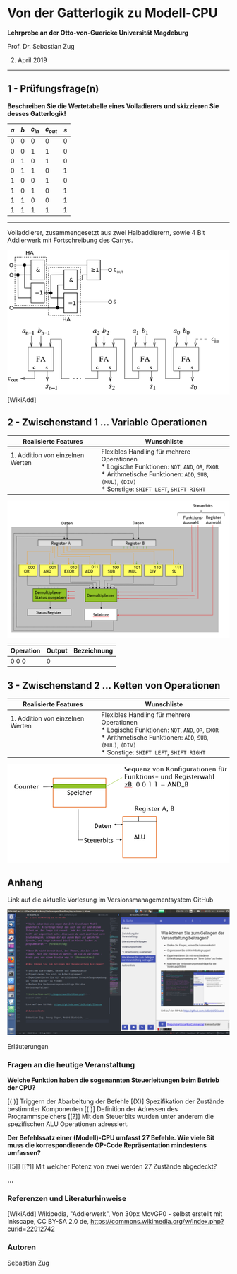 <!--

author:   Sebastian Zug
email:    zug@ovgu.de   
version:  0.0.1
language: de
narrator: Deutsch Female

import: https://raw.githubusercontent.com/liaScript/rextester_template/master/README.md

-->

# Von der Gatterlogik zu Modell-CPU

**Lehrprobe an der Otto-von-Guericke Universität Magdeburg**

Prof. Dr. Sebastian Zug

02. April 2019



---------------------------------------------------------------------

## 1 - Prüfungsfrage(n)

**Beschreiben Sie die Wertetabelle eines Volladierers und skizzieren Sie desses Gatterlogik!**

| $a$ | $b$ | $c_{in}$ | $c_{out}$ | $s$ |
| --- | --- | -------- | --------- | --- |
| 0   | 0   | 0        | 0         | 0   |
| 0   | 0   | 1        | 1         | 0   |
| 0   | 1   | 0        | 1         | 0   |
| 0   | 1   | 1        | 0         | 1   |
| 1   | 0   | 0        | 1         | 0   |
| 1   | 0   | 1        | 0         | 1   |
| 1   | 1   | 0        | 0         | 1   |
| 1   | 1   | 1        | 1         | 1   |

---------------------------------------------------------------------

Volladdierer, zusammengesetzt aus zwei Halbaddierern, sowie 4 Bit Addierwerk mit Fortschreibung des Carrys.

![Addierer](img/Addierer.png)<!-- width="80%" --> [WikiAdd]


## 2 - Zwischenstand 1 ... Variable Operationen

| Realisierte Features          | Wunschliste                                                                                                                                                                                               |
| ----------------------------- | --------------------------------------------------------------------------------------------------------------------------------------------------------------------------------------------------------- |
| 1. Addition von einzelnen Werten  <br> <br> <br> <br>| Flexibles Handling für mehrere Operationen <br> \* Logische Funktionen: `NOT`, `AND`, `OR`, `EXOR` <br> \* Arithmetische Funktionen: `ADD`, `SUB`, `(MUL)`, `(DIV)` <br>  \* Sonstige: `SHIFT LEFT`, `SHIFT RIGHT` |


![ALU](img/ALU.png)<!-- width="80%" -->

| Operation   | Output | Bezeichnung |
| ----------- | ------ | ----------- |
| 0     0      0 | 0      |             |




## 3 - Zwischenstand 2 ... Ketten von Operationen

| Realisierte Features          | Wunschliste                                                                                                                                                                                               |
| ----------------------------- | --------------------------------------------------------------------------------------------------------------------------------------------------------------------------------------------------------- |
| 1. Addition von einzelnen Werten  <br> <br> <br> <br>| Flexibles Handling für mehrere Operationen <br> \* Logische Funktionen: `NOT`, `AND`, `OR`, `EXOR` <br> \* Arithmetische Funktionen: `ADD`, `SUB`, `(MUL)`, `(DIV)` <br>  \* Sonstige: `SHIFT LEFT`, `SHIFT RIGHT` |


![ExtendedALU](./img/ExtendedALU.png "ExtendedALU") <!-- width="80%" -->



## Anhang

Link auf die aktuelle Vorlesung im Versionsmanagementsystem GitHub

![ScreenShotAtom](./img/ScreenShotAtom.png)

Erläuterungen

### Fragen an die heutige Veranstaltung

**Welche Funktion haben die sogenannten Steuerleitungen beim Betrieb der CPU?**

[( )] Triggern der Abarbeitung der Befehle
[(X)] Spezifikation der Zustände bestimmter Komponenten
[( )] Definition der Adressen des Programmspeichers
[[?]] Mit den Steuerbits wurden unter anderem die spezifischen ALU Operationen adressiert.

**Der Befehlssatz einer (Modell)-CPU umfasst 27 Befehle. Wie viele Bit muss die korrespondierende OP-Code Repräsentation mindestens umfassen?**

[[5]]
[[?]] Mit welcher Potenz von zwei werden 27 Zustände abgedeckt?

**...**

### Referenzen und Literaturhinweise

[WikiAdd] Wikipedia, "Addierwerk", Von 30px MovGP0 - selbst erstellt mit Inkscape, CC BY-SA 2.0 de, https://commons.wikimedia.org/w/index.php?curid=22912742


### Autoren

Sebastian Zug
